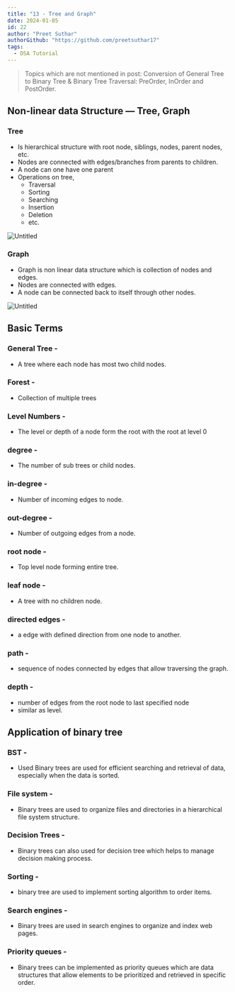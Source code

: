 ```yaml
---
title: "13 - Tree and Graph"
date: 2024-01-05
id: 22
author: "Preet Suthar"
authorGithub: "https://github.com/preetsuthar17"
tags:
  - DSA Tutorial
---
```


> Topics which are not mentioned in post: Conversion of General Tree to Binary Tree & Binary Tree Traversal: PreOrder, InOrder and PostOrder.

## Non-linear data Structure — Tree, Graph

### Tree

- Is hierarchical structure with root node, siblings, nodes, parent nodes, etc.
- Nodes are connected with edges/branches from parents to children.
- A node can one have one parent
- Operations on tree,
  - Traversal
  - Sorting
  - Searching
  - Insertion
  - Deletion
  - etc.

![Untitled](https://i.imgur.com/AERMKPP.png)

### Graph

- Graph is non linear data structure which is collection of nodes and edges.
- Nodes are connected with edges.
- A node can be connected back to itself through other nodes.

![Untitled](https://i.imgur.com/N0Z1xOx.png)

## Basic Terms

### General Tree -

- A tree where each node has most two child nodes.

### Forest -

- Collection of multiple trees

### Level Numbers -

- The level or depth of a node form the root with the root at level 0

### degree -

- The number of sub trees or child nodes.

### in-degree -

- Number of incoming edges to node.

### out-degree -

- Number of outgoing edges from a node.

### root node -

- Top level node forming entire tree.

### leaf node -

- A tree with no children node.

### directed edges -

- a edge with defined direction from one node to another.

### path -

- sequence of nodes connected by edges that allow traversing the graph.

### depth -

- number of edges from the root node to last specified node
- similar as level.

## Application of binary tree

### BST -

- Used Binary trees are used for efficient searching and retrieval of data, especially when the data is sorted.

### File system -

- Binary trees are used to organize files and directories in a hierarchical file system structure.

### Decision Trees -

- Binary trees can also used for decision tree which helps to manage decision making process.

### Sorting -

- binary tree are used to implement sorting algorithm to order items.

### Search engines -

- Binary trees are used in search engines to organize and index web pages.

### Priority queues -

- Binary trees can be implemented as priority queues which are data structures that allow elements to be prioritized and retrieved in specific order.
